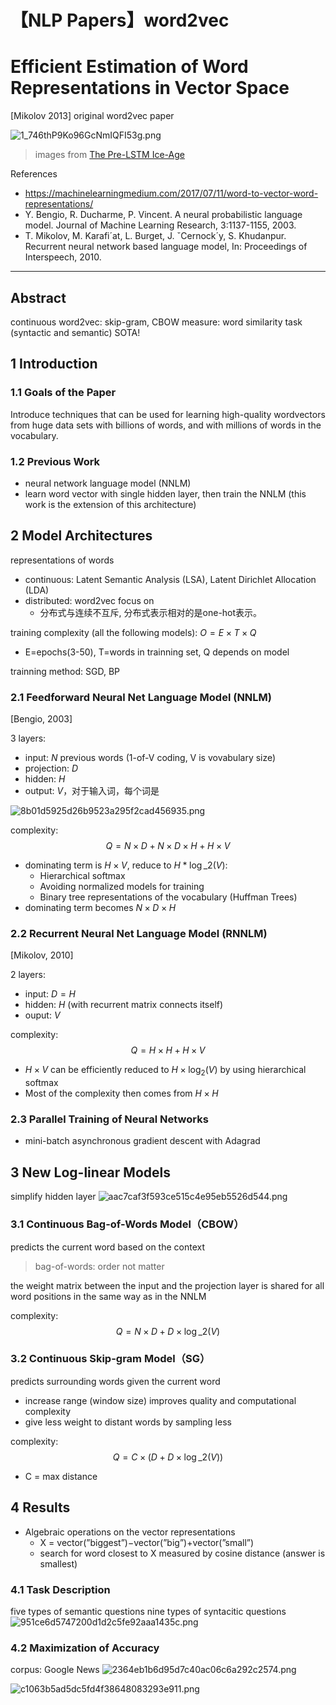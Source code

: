 # 【NLP Papers】word2vec


# Efficient Estimation of Word Representations in Vector Space

[Mikolov 2013] original word2vec paper

![1_746thP9Ko96GcNmIQFI53g.png](..//_resources/3cf682ae142a418bac9ff71e4ce4cafd.png)
> images from [The Pre-LSTM Ice-Age ](https://towardsdatascience.com/a-no-frills-guide-to-most-natural-language-processing-models-part-1-the-pre-lstm-ice-age-86055dd5d67c)

References
- https://machinelearningmedium.com/2017/07/11/word-to-vector-word-representations/
- Y. Bengio, R. Ducharme, P. Vincent. A neural probabilistic language model. Journal of Machine Learning Research, 3:1137-1155, 2003.
- T. Mikolov, M. Karafi´at, L. Burget, J. ˇCernock´y, S. Khudanpur. Recurrent neural network based language model, In: Proceedings of Interspeech, 2010.

---
## Abstract
continuous word2vec: skip-gram, CBOW
measure: word similarity task (syntactic and semantic)
SOTA!

## 1 Introduction

### 1.1 Goals of the Paper
Introduce techniques that can be used for learning high-quality wordvectors from huge data sets with billions of words, and with millions of words in the vocabulary.

### 1.2 Previous Work
- neural network language model (NNLM) 
- learn word vector with single hidden layer, then train the NNLM (this work is the extension of this architecture)


## 2 Model Architectures
representations of words
- continuous: Latent Semantic Analysis (LSA), Latent Dirichlet Allocation (LDA)
- distributed: word2vec focus on
	- 分布式与连续不互斥, 分布式表示相对的是one-hot表示。

training complexity (all the following models): $O=E \times T \times Q$ 
- E=epochs(3-50), T=words in trainning set, Q depends on model

trainning method: SGD, BP

### 2.1 Feedforward Neural Net Language Model (NNLM)
[Bengio, 2003]

3 layers:
- input: $N$ previous words (1-of-V coding, V is vovabulary size)
- projection: $D$
- hidden: $H$
- output: $V$，对于输入词，每个词是

![8b01d5925d26b9523a295f2cad456935.png](..//_resources/e51a7c1e107941089a354402666a0e7e.png)

complexity:
$$
Q=N \times D+N \times D \times H+H \times V
$$
- dominating term is $H \times V$, reduce to $H * \log \_{2}(V)$:
	- Hierarchical softmax
	- Avoiding normalized models for training
	- Binary tree representations of the vocabulary (Huffman Trees)
- dominating term becomes $N \times D \times H$

### 2.2 Recurrent Neural Net Language Model (RNNLM)
[Mikolov, 2010]

2 layers:
- input: $D=H$
- hidden: $H$ (with recurrent matrix connects itself)
- ouput: $V$

complexity:
$$
Q=H \times H+H \times V
$$

- $H \times V$ can be efficiently reduced to $H \times \log_2(V)$ by using hierarchical softmax
- Most of the complexity then comes from $H \times H$

### 2.3 Parallel Training of Neural Networks
- mini-batch asynchronous gradient descent with Adagrad

## 3 New Log-linear Models
simplify hidden layer
![aac7caf3f593ce515c4e95eb5526d544.png](..//_resources/8801dc661bad4666a5d9d35f8a7b7c15.png)
### 3.1 Continuous Bag-of-Words Model（CBOW）
predicts the current word based on the context

> bag-of-words: order not matter

the weight matrix between the input and the projection layer is shared for all word positions in the same way as in the NNLM


complexity:
$$
Q=N \times D+D \times \log \_{2}(V)
$$

### 3.2 Continuous Skip-gram Model（SG）
predicts surrounding words given the current word
- increase range (window size) improves quality and computational complexity
- give less weight to distant words by sampling less

complexity:
$$
Q=C \times\left(D+D \times \log \_{2}(V)\right)
$$
- C = max distance

## 4 Results
- Algebraic operations on the vector representations
	- X = vector(”biggest”)−vector(”big”)+vector(”small”)
	- search for word closest to X measured by cosine distance (answer is smallest)


### 4.1 Task Description
five types of semantic questions
nine types of syntacitic questions
![951ce6d5747200d1d2c5fe92aaa1435c.png](..//_resources/4d5b96dca07f47e2b4d71e35857b270e.png)

### 4.2 Maximization of Accuracy
corpus: Google News
![2364eb1b6d95d7c40ac06c6a292c2574.png](..//_resources/fb6e6b6a83054fc2b73ac9d0d0bb4903.png)

![c1063b5ad5dc5fd4f38648083293e911.png](..//_resources/cdbe5287a3ef4722a62d103264abae82.png)


